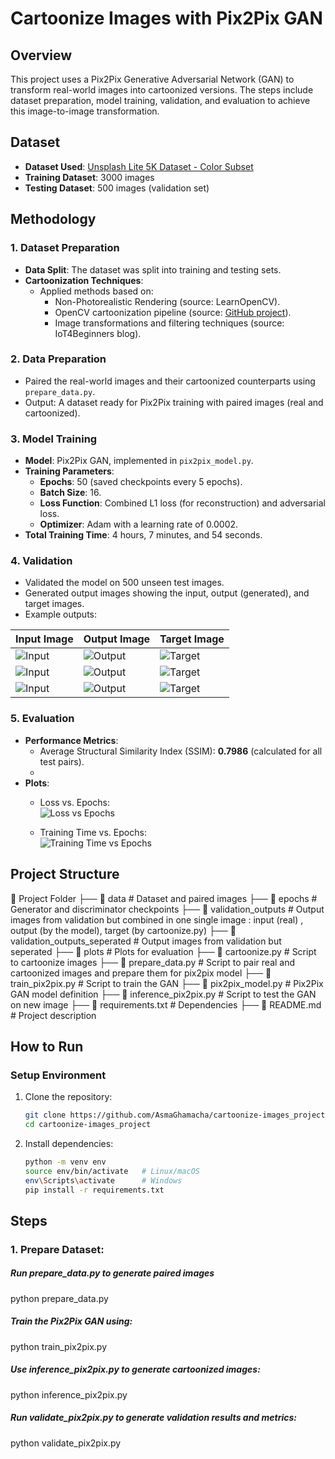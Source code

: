 # Cartoonize Images with Pix2Pix GAN

## Overview
This project uses a Pix2Pix Generative Adversarial Network (GAN) to transform real-world images into cartoonized versions. The steps include dataset preparation, model training, validation, and evaluation to achieve this image-to-image transformation.

## Dataset
- **Dataset Used**: [Unsplash Lite 5K Dataset - Color Subset](https://www.kaggle.com/datasets/matthewjansen/unsplash-lite-5k-colorization)
- **Training Dataset**: 3000 images
- **Testing Dataset**: 500 images (validation set)

## Methodology
### **1. Dataset Preparation**
- **Data Split**: The dataset was split into training and testing sets.
- **Cartoonization Techniques**:
  - Applied methods based on:
    - Non-Photorealistic Rendering (source: LearnOpenCV).
    - OpenCV cartoonization pipeline (source: [GitHub project](https://github.com/Shaashwat05/Cartoonify_reality)).
    - Image transformations and filtering techniques (source: IoT4Beginners blog).

### **2. Data Preparation**
- Paired the real-world images and their cartoonized counterparts using `prepare_data.py`.
- Output: A dataset ready for Pix2Pix training with paired images (real and cartoonized).

### **3. Model Training**
- **Model**: Pix2Pix GAN, implemented in `pix2pix_model.py`.
- **Training Parameters**:
  - **Epochs**: 50 (saved checkpoints every 5 epochs).
  - **Batch Size**: 16.
  - **Loss Function**: Combined L1 loss (for reconstruction) and adversarial loss.
  - **Optimizer**: Adam with a learning rate of 0.0002.
- **Total Training Time**: 4 hours, 7 minutes, and 54 seconds.

### **4. Validation**
- Validated the model on 500 unseen test images.
- Generated output images showing the input, output (generated), and target images. 
- Example outputs:

| **Input Image**                          | **Output Image**                         | **Target Image**                         |
|------------------------------------------|------------------------------------------|------------------------------------------|
| ![Input](https://github.com/user-attachments/assets/8507c3ef-ca5c-4ba7-a670-3cd6000b216c) | ![Output](https://github.com/user-attachments/assets/c27bb4e7-bfce-46d5-80f3-7c330007ff95) | ![Target](https://github.com/user-attachments/assets/e981698f-5091-451c-985e-f1227452cd33) |
| ![Input](https://github.com/user-attachments/assets/c0812b5f-1d49-4a73-a1bb-d485feacf9be) | ![Output](https://github.com/user-attachments/assets/cbd5012c-0bb3-4039-932f-0b26fb0181e3) | ![Target](https://github.com/user-attachments/assets/1f0d15dc-27f3-466f-91dc-079bdee31d4a) |
| ![Input](https://github.com/user-attachments/assets/762e45b3-c213-4cf7-b2d2-cdf1b0e61c6d) | ![Output](https://github.com/user-attachments/assets/3f6aa2f0-8a54-4935-b75e-d053d0fa87ef) | ![Target](https://github.com/user-attachments/assets/8b04ef0b-64ee-4ea7-9ab6-ef8f2b8a3d7f) |


### **5. Evaluation**
- **Performance Metrics**:
  - Average Structural Similarity Index (SSIM): **0.7986** (calculated for all test pairs).
  - 
- **Plots**:
  - Loss vs. Epochs:  
    ![Loss vs Epochs](https://github.com/user-attachments/assets/856d7012-ae4f-4319-8a63-e9501b737efc)

  - Training Time vs. Epochs:  
    ![Training Time vs Epochs](https://github.com/user-attachments/assets/ddca6ee6-42a4-4f53-ae7a-54d003af4329)


## Project Structure
📂 Project Folder
├── 📂 data                             # Dataset and paired images
├── 📂 epochs                           # Generator and discriminator checkpoints
├── 📂 validation_outputs               # Output images from validation but combined in one single image : input (real) , output (by the model), target (by cartoonize.py)
├── 📂 validation_outputs_seperated     # Output images from validation but seperated
├── 📂 plots                            # Plots for evaluation
├── 📄 cartoonize.py                    # Script to cartoonize images
├── 📄 prepare_data.py                  # Script to pair real and cartoonized images and prepare them for pix2pix model
├── 📄 train_pix2pix.py                 # Script to train the GAN
├── 📄 pix2pix_model.py                 # Pix2Pix GAN model definition
├── 📄 inference_pix2pix.py             # Script to test the GAN on new image
├── 📄 requirements.txt                 # Dependencies
├── 📄 README.md                        # Project description


## How to Run
### **Setup Environment**
1. Clone the repository:
   ```bash
   git clone https://github.com/AsmaGhamacha/cartoonize-images_project.git
   cd cartoonize-images_project

2. Install dependencies:
    ```bash
    python -m venv env
    source env/bin/activate   # Linux/macOS
    env\Scripts\activate      # Windows
    pip install -r requirements.txt

## Steps

### 1. Prepare Dataset:
##### Run prepare_data.py to generate paired images
python prepare_data.py

##### Train the Pix2Pix GAN using:
python train_pix2pix.py

##### Use inference_pix2pix.py to generate cartoonized images:
python inference_pix2pix.py

##### Run validate_pix2pix.py to generate validation results and metrics:
python validate_pix2pix.py




    

